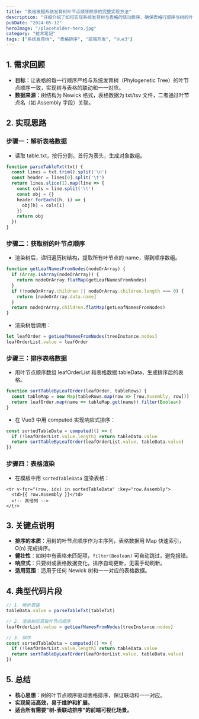 ```yaml
---
title: "表格根据系统发育树叶节点顺序排序的完整实现方法"
description: "详细介绍了如何实现系统发育树与表格的联动排序，确保表格行顺序与树的叶节点顺序严格一致。"
pubDate: "2024-05-12"
heroImage: "/placeholder-hero.jpg"
category: "技术笔记"
tags: ["系统发育树", "表格排序", "前端开发", "Vue3"]
---
```


## 1. 需求回顾

- **目标**：让表格的每一行顺序严格与系统发育树（Phylogenetic Tree）的叶节点顺序一致，实现树与表格的联动和一一对应。
- **数据来源**：树结构为 Newick 格式，表格数据为 txt/tsv 文件，二者通过叶节点名（如 Assembly 字段）关联。

## 2. 实现思路

### 步骤一：解析表格数据

- 读取 table.txt，按行分割，首行为表头，生成对象数组。

```js
function parseTableTxt(txt) {
  const lines = txt.trim().split('\n')
  const header = lines[0].split('\t')
  return lines.slice(1).map(line => {
    const cols = line.split('\t')
    const obj = {}
    header.forEach((h, i) => {
      obj[h] = cols[i]
    })
    return obj
  })
}
```

### 步骤二：获取树的叶节点顺序

- 渲染树后，递归遍历树结构，提取所有叶节点的 name，得到顺序数组。

```js
function getLeafNamesFromNodes(nodeOrArray) {
  if (Array.isArray(nodeOrArray)) {
    return nodeOrArray.flatMap(getLeafNamesFromNodes)
  }
  if (!nodeOrArray.children || nodeOrArray.children.length === 0) {
    return [nodeOrArray.data.name]
  }
  return nodeOrArray.children.flatMap(getLeafNamesFromNodes)
}
```

- 渲染树后调用：

```js
let leafOrder = getLeafNamesFromNodes(treeInstance.nodes)
leafOrderList.value = leafOrder
```

### 步骤三：排序表格数据

- 用叶节点顺序数组 leafOrderList 和表格数据 tableData，生成排序后的表格。

```js
function sortTableByLeafOrder(leafOrder, tableRows) {
  const tableMap = new Map(tableRows.map(row => [row.Assembly, row]))
  return leafOrder.map(name => tableMap.get(name)).filter(Boolean)
}
```

- 在 Vue3 中用 computed 实现响应式排序：

```js
const sortedTableData = computed(() => {
  if (!leafOrderList.value.length) return tableData.value
  return sortTableByLeafOrder(leafOrderList.value, tableData.value)
})
```

### 步骤四：表格渲染

- 在模板中用 `sortedTableData` 渲染表格：

```vue
<tr v-for="(row, idx) in sortedTableData" :key="row.Assembly">
  <td>{{ row.Assembly }}</td>
  <!-- 其他列 -->
</tr>
```

## 3. 关键点说明

- **排序的本质**：用树的叶节点顺序作为主序列，表格数据用 Map 快速索引，O(n) 完成排序。
- **健壮性**：如树中有表格未匹配项，`filter(Boolean)` 可自动跳过，避免报错。
- **响应式**：只要树或表格数据变化，排序自动更新，无需手动刷新。
- **适用范围**：适用于任何 Newick 树和一一对应的表格数据。

## 4. 典型代码片段

```js
// 1. 解析表格
tableData.value = parseTableTxt(tableTxt)

// 2. 渲染树后获取叶节点顺序
leafOrderList.value = getLeafNamesFromNodes(treeInstance.nodes)

// 3. 排序
const sortedTableData = computed(() => {
  if (!leafOrderList.value.length) return tableData.value
  return sortTableByLeafOrder(leafOrderList.value, tableData.value)
})
```

## 5. 总结

- **核心思想**：树的叶节点顺序驱动表格排序，保证联动和一一对应。
- **实现简洁高效，易于维护和扩展。**
- **适合所有需要"树-表联动排序"的前端可视化场景。** 